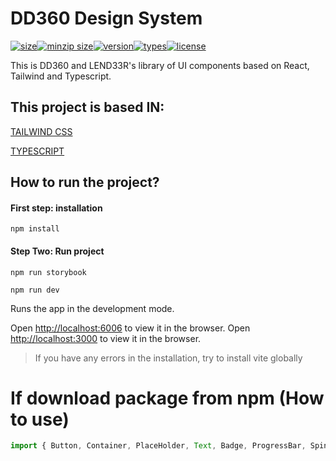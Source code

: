 # DD360 Design System

[![size](https://badgen.net/bundlephobia/min/dd360-ds)](https://www.npmjs.com/package/dd360-ds)[![minzip size](https://badgen.net/bundlephobia/minzip/dd360-ds)](https://www.npmjs.com/package/dd360-ds)[![version](https://badgen.net/npm/v/dd360-ds)](https://www.npmjs.com/package/dd360-ds)[![types](https://badgen.net/npm/types/dd360-ds)](https://www.npmjs.com/package/dd360-ds)[![license](https://badgen.net/npm/license/dd360-ds)](https://www.npmjs.com/package/dd360-ds)

This is DD360 and LEND33R's library of UI components based on React, Tailwind and Typescript.

## This project is based IN:

[TAILWIND CSS](https://tailwindcss.com/)

[TYPESCRIPT](https://www.typescriptlang.org/)

## How to run the project?

#### First step: installation

```
npm install
```

#### Step Two: Run project

```
npm run storybook
```

```
npm run dev
```

Runs the app in the development mode.

Open [http://localhost:6006](http://localhost:6006) to view it in the browser. Open [http://localhost:3000](http://localhost:3000) to view it in the browser.

> If you have any errors in the installation, try to install vite globally

# If download package from npm (How to use)

```jsx
import { Button, Container, PlaceHolder, Text, Badge, ProgressBar, Spinner, Flex, Imageicon } from 'dd360-ds'
```
